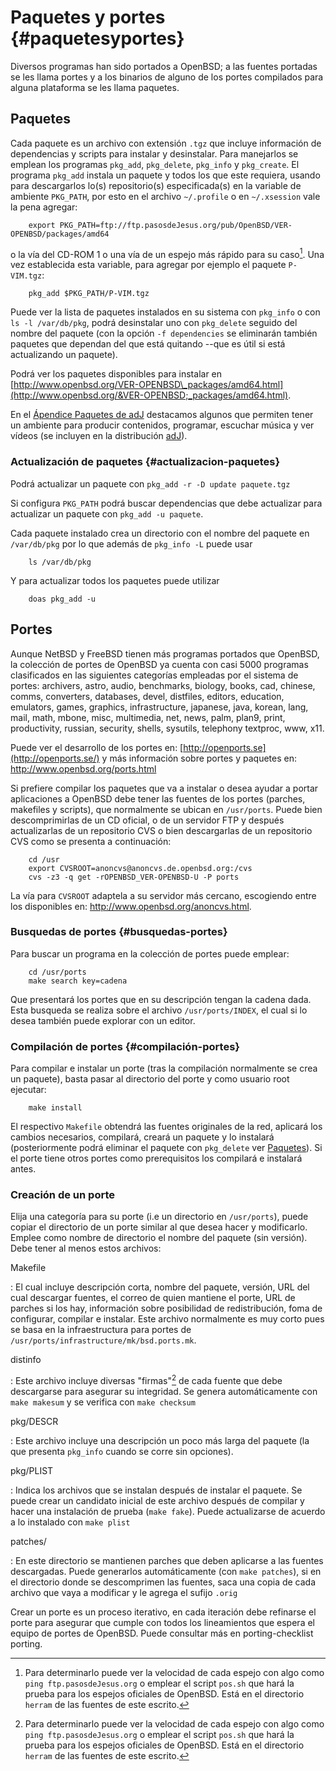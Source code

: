# Paquetes y portes {#paquetesyportes}

Diversos programas han sido portados a OpenBSD; a las fuentes
portadas se les llama portes y a los binarios de alguno de los
portes compilados para alguna plataforma se les llama paquetes.

## Paquetes

Cada paquete es un archivo con extensión `.tgz` que incluye información
de dependencias y scripts para instalar y desinstalar. Para manejarlos
se emplean los programas `pkg_add`, `pkg_delete`, `pkg_info` y
`pkg_create`. El programa `pkg_add` instala un paquete y todos los que
este requiera, usando para descargarlos lo(s) repositorio(s)
especificada(s) en la variable de ambiente `PKG_PATH`, por esto en el
archivo `~/.profile` o en `~/.xsession` vale la pena agregar:

        export PKG_PATH=ftp://ftp.pasosdeJesus.org/pub/OpenBSD/VER-OPENBSD/packages/amd64

o la vía del CD-ROM 1 o una vía de un espejo más rápido para su
caso[^1]. Una vez establecida esta variable, para agregar por ejemplo el
paquete `P-VIM.tgz`:

        pkg_add $PKG_PATH/P-VIM.tgz 

Puede ver la lista de paquetes instalados en su sistema con `pkg_info` o
con `ls -l /var/db/pkg`, podrá desinstalar uno con `pkg_delete` seguido
del nombre del paquete (con la opción `-f dependencies` se eliminarán
también paquetes que dependan del que está quitando --que es útil si
está actualizando un paquete).

Podrá ver los paquetes disponibles para instalar en
[http://www.openbsd.org/VER-OPENBSD\_packages/amd64.html](http://www.openbsd.org/&VER-OPENBSD;_packages/amd64.html).

En el [Ápendice Paquetes de adJ](#paquetes-adJ) destacamos algunos que 
permiten tener un ambiente para producir contenidos, programar, escuchar 
música y ver vídeos (se incluyen en la distribución 
[adJ](http://aprendiendo.pasosdeJesus.org)).


### Actualización de paquetes {#actualizacion-paquetes}

Podrá actualizar un paquete con `pkg_add -r -D update paquete.tgz`

Si configura `PKG_PATH` podrá buscar dependencias que debe actualizar
para actualizar un paquete con `pkg_add -u paquete`.

Cada paquete instalado crea un directorio con el nombre del paquete en
`/var/db/pkg` por lo que además de `pkg_info -L` puede usar

        ls /var/db/pkg
            

Y para actualizar todos los paquetes puede utilizar

        doas pkg_add -u 
            

[^1]: Para determinarlo puede ver la velocidad de cada espejo con algo
    como `ping ftp.pasosdeJesus.org` o emplear el script `pos.sh` que
    hará la prueba para los espejos oficiales de OpenBSD. Está en el
    directorio `herram` de las fuentes de este escrito.

## Portes

Aunque NetBSD y FreeBSD tienen más programas portados que OpenBSD, la
colección de portes de OpenBSD ya cuenta con casi 5000 programas
clasificados en las siguientes categorías empleadas por el sistema de
portes: archivers, astro, audio, benchmarks, biology, books, cad,
chinese, comms, converters, databases, devel, distfiles, editors,
education, emulators, games, graphics, infrastructure, japanese, java,
korean, lang, mail, math, mbone, misc, multimedia, net, news, palm,
plan9, print, productivity, russian, security, shells, sysutils,
telephony textproc, www, x11.

Puede ver el desarrollo de los portes en:
[http://openports.se](http://openports.se/) y más información sobre
portes y paquetes en: <http://www.openbsd.org/ports.html>

Si prefiere compilar los paquetes que va a instalar o desea ayudar a
portar aplicaciones a OpenBSD debe tener las fuentes de los portes
(parches, makefiles y scripts), que normalmente se ubican en
`/usr/ports`. Puede bien descomprimirlas de un CD oficial, o de un
servidor FTP y después actualizarlas de un repositorio CVS o bien
descargarlas de un repositorio CVS como se presenta a continuación:

        cd /usr
        export CVSROOT=anoncvs@anoncvs.de.openbsd.org:/cvs
        cvs -z3 -q get -rOPENBSD_VER-OPENBSD-U -P ports 

La vía para `CVSROOT` adaptela a su servidor más cercano, escogiendo
entre los disponibles en: <http://www.openbsd.org/anoncvs.html>.

### Busquedas de portes {#busquedas-portes}

Para buscar un programa en la colección de portes puede emplear:

        cd /usr/ports
        make search key=cadena
          

Que presentará los portes que en su descripción tengan la cadena dada.
Esta busqueda se realiza sobre el archivo `/usr/ports/INDEX`, el cual si
lo desea también puede explorar con un editor.

### Compilación de portes {#compilación-portes}

Para compilar e instalar un porte (tras la compilación normalmente se
crea un paquete), basta pasar al directorio del porte y como usuario
root ejecutar:

        make install 

El respectivo `Makefile` obtendrá las fuentes originales de la red,
aplicará los cambios necesarios, compilará, creará un paquete y lo
instalará (posteriormente podrá eliminar el paquete con `pkg_delete` ver
[Paquetes](#paquetes)). Si el porte tiene otros portes como
prerequisitos los compilará e instalará antes.

### Creación de un porte

Elija una categoría para su porte (i.e un directorio en `/usr/ports`),
puede copiar el directorio de un porte similar al que desea hacer y
modificarlo. Emplee como nombre de directorio el nombre del paquete (sin
versión). Debe tener al menos estos archivos:

Makefile

:   El cual incluye descripción corta, nombre del paquete, versión, URL
    del cual descargar fuentes, el correo de quien mantiene el porte,
    URL de parches si los hay, información sobre posibilidad de
    redistribución, foma de configurar, compilar e instalar. Este
    archivo normalmente es muy corto pues se basa en la infraestructura
    para portes de `/usr/ports/infrastructure/mk/bsd.ports.mk`.

distinfo

:   Este archivo incluye diversas "firmas"[^1] de cada fuente que debe
    descargarse para asegurar su integridad. Se genera automáticamente
    con `make makesum` y se verifica con `make checksum`

pkg/DESCR

:   Este archivo incluye una descripción un poco más larga del paquete
    (la que presenta `pkg_info` cuando se corre sin opciones).

pkg/PLIST

:   Indica los archivos que se instalan después de instalar el paquete.
    Se puede crear un candidato inicial de este archivo después de
    compilar y hacer una instalación de prueba (`make
                  fake`). Puede actualizarse de acuerdo a lo instalado
    con `make plist`

patches/

:   En este directorio se mantienen parches que deben aplicarse a las
    fuentes descargadas. Puede generarlos automáticamente (con
    `make patches`), si en el directorio donde se descomprimen las
    fuentes, saca una copia de cada archivo que vaya a modificar y le
    agrega el sufijo `.orig`

Crear un porte es un proceso iterativo, en cada iteración debe refinarse
el porte para asegurar que cumple con todos los lineamientos que espera
el equipo de portes de OpenBSD. Puede consultar más en porting-checklist
porting.

[^1]: Resultados de pasar archivos por funciones de hashing.
